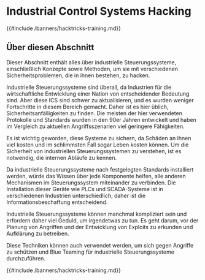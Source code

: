 # Industrial Control Systems Hacking

{{#include /banners/hacktricks-training.md}}

## Über diesen Abschnitt

Dieser Abschnitt enthält alles über industrielle Steuerungssysteme, einschließlich Konzepte sowie Methoden, um sie mit verschiedenen Sicherheitsproblemen, die in ihnen bestehen, zu hacken.

Industrielle Steuerungssysteme sind überall, da Industrien für die wirtschaftliche Entwicklung einer Nation von entscheidender Bedeutung sind. Aber diese ICS sind schwer zu aktualisieren, und es wurden weniger Fortschritte in diesem Bereich gemacht. Daher ist es hier üblich, Sicherheitsanfälligkeiten zu finden. Die meisten der hier verwendeten Protokolle und Standards wurden in den 90er Jahren entwickelt und haben im Vergleich zu aktuellen Angriffsszenarien viel geringere Fähigkeiten.

Es ist wichtig geworden, diese Systeme zu sichern, da Schäden an ihnen viel kosten und im schlimmsten Fall sogar Leben kosten können. Um die Sicherheit von industriellen Steuerungssystemen zu verstehen, ist es notwendig, die internen Abläufe zu kennen.

Da industrielle Steuerungssysteme nach festgelegten Standards installiert werden, würde das Wissen über jede Komponente helfen, alle anderen Mechanismen im Steuerungssystem miteinander zu verbinden. Die Installation dieser Geräte wie PLCs und SCADA-Systeme ist in verschiedenen Industrien unterschiedlich, daher ist die Informationsbeschaffung entscheidend.

Industrielle Steuerungssysteme können manchmal kompliziert sein und erfordern daher viel Geduld, um irgendetwas zu tun. Es geht darum, vor der Planung von Angriffen und der Entwicklung von Exploits zu erkunden und Aufklärung zu betreiben.

Diese Techniken können auch verwendet werden, um sich gegen Angriffe zu schützen und Blue Teaming für industrielle Steuerungssysteme durchzuführen.

{{#include /banners/hacktricks-training.md}}
